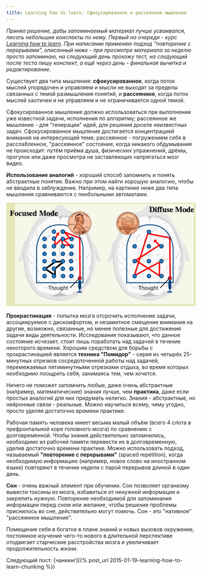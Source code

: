 ```yaml
---
title: Learning how to learn. Сфокусированное и рассеянное мышление
---
```


*Принял   решение,  дабы   запоминаемый  материал   лучше  усваивался,   писать
небольшие  конспекты  по нему.  Первый  на  очереди  -  курс [Learning  how  to
learn](https://www.coursera.org/course/learning). При написании применяю подход
"повторение с перерывами",  описанный ниже - при просмотре  материала за неделю
просто запоминаю, на следующий день прохожу тест, на следующий после теста пишу
конспект, а ещё через день - финальная вычитка и редактирование.*

Существует  два   типа  мышления:   **сфокусированное**,  когда   поток  мыслей
упорядочен  и  управляем и  мысли  не  выходят  за  пределы связанных  с  темой
размышления  понятий,  и  **рассеянное**,  когда поток  мыслей  хаотичен  и  не
управляем и не ограничивается одной темой.

Сфокусированное  мышление должно  использоваться при  выполнении уже  известной
задачи, исполнения по алгоритму; рассеянное же мышление - для "генерации" идей,
для  решения доселе  неизвестных  задач.  Сфокусированное мышление  достигается
концентрацией  внимания на  интересующей  теме; рассеянное  - погружением  себя
в  расслабленное,   "рассеянное"  состояние,  когда  никакого   обдумывания  не
происходит: путём приёма душа, физических  упражнений, дрёмы, прогулок или даже
просмотра не заставляющих напрягаться мозг видео.

**Использование  аналогий** -  хороший  способ запомнить  и понять  абстрактные
понятия. Важно при этом найти хорошую аналогию, чтобы не вводила в заблуждение.
Например,  на  картинке  ниже  два типа  мышления  сравниваются  с  пинбольными
автоматами.

![](/images/learning-how-to-learn/1-pinball.jpg)

**Прокрастинация** - попытка мозга отсрочить исполнение задачи, ассоциируемое с
дискомфортом, и  незаметное смещение  внимания на другие,  возможно, связанные,
но  менее  полезные  для  достижения  задачи  виды  деятельности.  Исследования
показывают, что данное состояние исчезает,  стоит лишь поработать над задачей в
течение  некоторого времени.  Хорошим  средством для  борьбы с  прокрастинацией
является  **техника  "Помидор"**  -   серия  из  четырёх  25-минутных  отрезков
сосредоточенной  работы  над   задачей,  перемежаемых  пятиминутными  отрезками
отдыха,  во  время  которых  *необходимо* поощрить  себя,  занимаясь  тем,  чем
хочется.

Ничего  не   поможет  запомнить   любые,  даже  очень   абстрактные  (например,
математические) знания лучше, чем **практика**,  даже если простых аналогий для
них придумать  нелегко. Знания  - абстрактные, но  нейронные связи  - реальные.
Можно научиться всему, чему угодно, просто уделяя достаточно времени практике.

Рабочая  память   человека  имеет   весьма  малый  объём   (всего  4   слота  в
префронтальной  коре  головного мозга)  по  сравнению  с долговременной.  Чтобы
знания действительно запомнились,  необходимо из рабочей памяти  перевести их в
долговременную, уделив достаточно времени  практике. Можно использовать подход,
называемый **"повторение с перерывами"** (spaced repetition), когда необходимую
информацию (например,  новое слово  на иностранном  языке) повторяют  в течение
недели с парой перерывов длиной в один день.

**Сон** -  очень важный элемент  при обучении. Сон позволяет  организму вывести
токсины  из  мозга,  избавиться  от ненужной  информации  и  закрепить  нужную.
Повторение необходимой для запоминания информации перед сном или желание, чтобы
решение  проблемы приснилось  во сне,  действительно  могут помочь.  Сон -  это
"нативное" "рассеянное мышление".

Помещение себя в  богатое в плане знаний и новых  вызовов окружение, постоянное
изучение  чего-то   нового  в  длительной  перспективе   отодвигает  старческие
расстройства мозга и увеличивает продолжительность жизни.

Следующий пост: [чанкинг]({% post_url 2015-01-19-learning-how-to-learn-chunking %})
